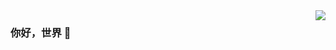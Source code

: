 <img align="right" src="https://github-readme-stats.vercel.app/api?username=MisakaMikoto86&show_icons=true&icon_color=CE1D2D&text_color=718096&bg_color=ffffff&hide_title=true" />

### 你好，世界 👋
